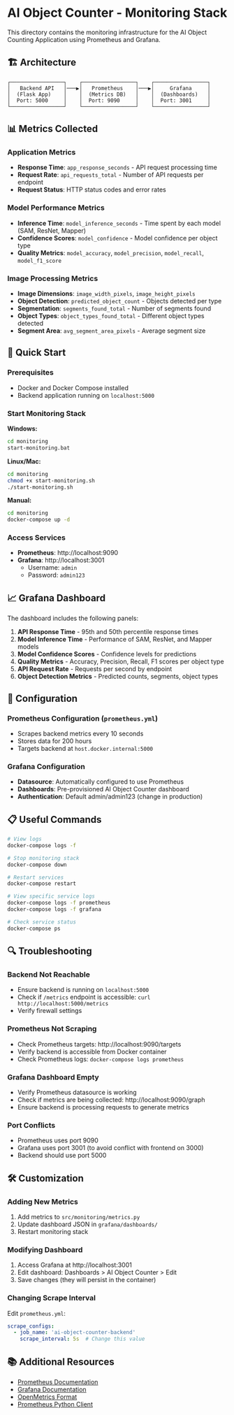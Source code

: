 # AI Object Counter - Monitoring Stack

This directory contains the monitoring infrastructure for the AI Object Counting Application using Prometheus and Grafana.

## 🏗️ Architecture

```
┌─────────────────┐    ┌─────────────────┐    ┌─────────────────┐
│   Backend API   │───▶│   Prometheus    │───▶│     Grafana     │
│  (Flask App)    │    │  (Metrics DB)   │    │  (Dashboards)   │
│  Port: 5000     │    │  Port: 9090     │    │  Port: 3001     │
└─────────────────┘    └─────────────────┘    └─────────────────┘
```

## 📊 Metrics Collected

### Application Metrics
- **Response Time**: `app_response_seconds` - API request processing time
- **Request Rate**: `api_requests_total` - Number of API requests per endpoint
- **Request Status**: HTTP status codes and error rates

### Model Performance Metrics
- **Inference Time**: `model_inference_seconds` - Time spent by each model (SAM, ResNet, Mapper)
- **Confidence Scores**: `model_confidence` - Model confidence per object type
- **Quality Metrics**: `model_accuracy`, `model_precision`, `model_recall`, `model_f1_score`

### Image Processing Metrics
- **Image Dimensions**: `image_width_pixels`, `image_height_pixels`
- **Object Detection**: `predicted_object_count` - Objects detected per type
- **Segmentation**: `segments_found_total` - Number of segments found
- **Object Types**: `object_types_found_total` - Different object types detected
- **Segment Area**: `avg_segment_area_pixels` - Average segment size

## 🚀 Quick Start

### Prerequisites
- Docker and Docker Compose installed
- Backend application running on `localhost:5000`

### Start Monitoring Stack

**Windows:**
```bash
cd monitoring
start-monitoring.bat
```

**Linux/Mac:**
```bash
cd monitoring
chmod +x start-monitoring.sh
./start-monitoring.sh
```

**Manual:**
```bash
cd monitoring
docker-compose up -d
```

### Access Services

- **Prometheus**: http://localhost:9090
- **Grafana**: http://localhost:3001
  - Username: `admin`
  - Password: `admin123`

## 📈 Grafana Dashboard

The dashboard includes the following panels:

1. **API Response Time** - 95th and 50th percentile response times
2. **Model Inference Time** - Performance of SAM, ResNet, and Mapper models
3. **Model Confidence Scores** - Confidence levels for predictions
4. **Quality Metrics** - Accuracy, Precision, Recall, F1 scores per object type
5. **API Request Rate** - Requests per second by endpoint
6. **Object Detection Metrics** - Predicted counts, segments, object types

## 🔧 Configuration

### Prometheus Configuration (`prometheus.yml`)
- Scrapes backend metrics every 10 seconds
- Stores data for 200 hours
- Targets backend at `host.docker.internal:5000`

### Grafana Configuration
- **Datasource**: Automatically configured to use Prometheus
- **Dashboards**: Pre-provisioned AI Object Counter dashboard
- **Authentication**: Default admin/admin123 (change in production)

## 📋 Useful Commands

```bash
# View logs
docker-compose logs -f

# Stop monitoring stack
docker-compose down

# Restart services
docker-compose restart

# View specific service logs
docker-compose logs -f prometheus
docker-compose logs -f grafana

# Check service status
docker-compose ps
```

## 🔍 Troubleshooting

### Backend Not Reachable
- Ensure backend is running on `localhost:5000`
- Check if `/metrics` endpoint is accessible: `curl http://localhost:5000/metrics`
- Verify firewall settings

### Prometheus Not Scraping
- Check Prometheus targets: http://localhost:9090/targets
- Verify backend is accessible from Docker container
- Check Prometheus logs: `docker-compose logs prometheus`

### Grafana Dashboard Empty
- Verify Prometheus datasource is working
- Check if metrics are being collected: http://localhost:9090/graph
- Ensure backend is processing requests to generate metrics

### Port Conflicts
- Prometheus uses port 9090
- Grafana uses port 3001 (to avoid conflict with frontend on 3000)
- Backend should use port 5000

## 🛠️ Customization

### Adding New Metrics
1. Add metrics to `src/monitoring/metrics.py`
2. Update dashboard JSON in `grafana/dashboards/`
3. Restart monitoring stack

### Modifying Dashboard
1. Access Grafana at http://localhost:3001
2. Edit dashboard: Dashboards > AI Object Counter > Edit
3. Save changes (they will persist in the container)

### Changing Scrape Interval
Edit `prometheus.yml`:
```yaml
scrape_configs:
  - job_name: 'ai-object-counter-backend'
    scrape_interval: 5s  # Change this value
```

## 📚 Additional Resources

- [Prometheus Documentation](https://prometheus.io/docs/)
- [Grafana Documentation](https://grafana.com/docs/)
- [OpenMetrics Format](https://openmetrics.io/)
- [Prometheus Python Client](https://prometheus.github.io/client_python/)
